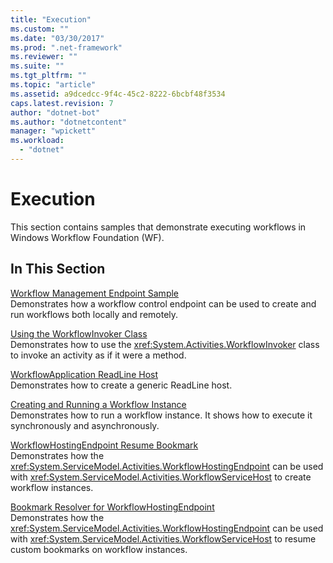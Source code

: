 ```yaml
---
title: "Execution"
ms.custom: ""
ms.date: "03/30/2017"
ms.prod: ".net-framework"
ms.reviewer: ""
ms.suite: ""
ms.tgt_pltfrm: ""
ms.topic: "article"
ms.assetid: a9dcedcc-9f4c-45c2-8222-6bcbf48f3534
caps.latest.revision: 7
author: "dotnet-bot"
ms.author: "dotnetcontent"
manager: "wpickett"
ms.workload: 
  - "dotnet"
---
```

# Execution
This section contains samples that demonstrate executing workflows in Windows Workflow Foundation (WF).  
  
## In This Section  
 [Workflow Management Endpoint Sample](../../../../docs/framework/windows-workflow-foundation/samples/workflow-management-endpoint-sample.md)  
 Demonstrates how a workflow control endpoint can be used to create and run workflows both locally and remotely.  
  
 [Using the WorkflowInvoker Class](../../../../docs/framework/windows-workflow-foundation/samples/using-the-workflowinvoker-class.md)  
 Demonstrates how to use the <xref:System.Activities.WorkflowInvoker> class to invoke an activity as if it were a method.  
  
 [WorkflowApplication ReadLine Host](../../../../docs/framework/windows-workflow-foundation/samples/workflowapplication-readline-host.md)  
 Demonstrates how to create a generic ReadLine host.  
  
 [Creating and Running a Workflow Instance](../../../../docs/framework/windows-workflow-foundation/samples/creating-and-running-a-workflow-instance.md)  
 Demonstrates how to run a workflow instance. It shows how to execute it synchronously and asynchronously.  
  
 [WorkflowHostingEndpoint Resume Bookmark](../../../../docs/framework/windows-workflow-foundation/samples/workflowhostingendpoint-resume-bookmark.md)  
 Demonstrates how the <xref:System.ServiceModel.Activities.WorkflowHostingEndpoint> can be used with <xref:System.ServiceModel.Activities.WorkflowServiceHost> to create workflow instances.  
  
 [Bookmark Resolver for WorkflowHostingEndpoint](../../../../docs/framework/windows-workflow-foundation/samples/bookmark-resolver-for-workflowhostingendpoint.md)  
 Demonstrates how the <xref:System.ServiceModel.Activities.WorkflowHostingEndpoint> can be used with <xref:System.ServiceModel.Activities.WorkflowServiceHost> to resume custom bookmarks on workflow instances.
